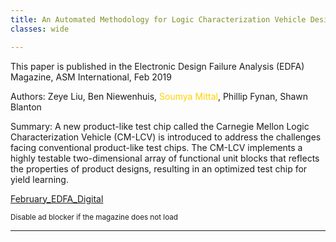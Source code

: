 ```yaml
---
title: An Automated Methodology for Logic Characterization Vehicle Design
classes: wide

---
```


This paper is published in the Electronic Design Failure Analysis (EDFA) Magazine, ASM International, Feb 2019

Authors: Zeye Liu, Ben Niewenhuis, <span style="color:#ffd300">Soumya Mittal</span>, Phillip Fynan, Shawn Blanton

Summary: A new product-like test chip called the Carnegie Mellon Logic Characterization Vehicle (CM-LCV) is introduced to address the challenges facing conventional product-like test chips. The CM-LCV implements a highly testable two-dimensional array of functional unit blocks that reflects the properties of product designs, resulting in an optimized test chip for yield learning.

<a href="https://static.asminternational.org/EDFA/201902/12/" class="fbp-embed"  data-fbp-lightbox="yes" data-fbp-height="480px"  data-fbp-method="site"   data-fbp-version="2.11.1"   style="max-width: 100%">February_EDFA_Digital</a><script async defer src="https://static.asminternational.org/EDFA/201902/files/html/static/embed.js?uni=8148f76e6435a134f0256c52550f50d7"></script>

<small>Disable ad blocker if the magazine does not load</small>

---
